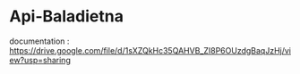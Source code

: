 # Api-Baladietna


documentation : https://drive.google.com/file/d/1sXZQkHc35QAHVB_ZI8P6OUzdgBaqJzHj/view?usp=sharing
